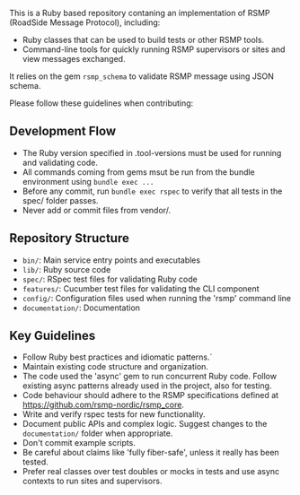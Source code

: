 This is a Ruby based repository contaning an implementation of RSMP (RoadSide Message Protocol), including:

- Ruby classes that can be used to build tests or other RSMP tools.
- Command-line tools for quickly running RSMP supervisors or sites and view messages exchanged.

It relies on the gem `rsmp_schema` to validate RSMP message using JSON schema.


Please follow these guidelines when contributing:

## Development Flow
- The Ruby version specified in .tool-versions must be used for running and validating code.
- All commands coming from gems msut be run from the bundle environment using `bundle exec ...`
- Before any commit, run `bundle exec rspec` to verify that all tests in the spec/ folder passes.
- Never add or commit files from vendor/.

## Repository Structure
- `bin/`: Main service entry points and executables
- `lib/`: Ruby source code
- `spec/`: RSpec test files for validating Ruby code
- `features/`: Cucumber test files for validating the CLI component
- `config/`: Configuration files used when running the 'rsmp' command line
- `documentation/`: Documentation

## Key Guidelines
- Follow Ruby best practices and idiomatic patterns.´
- Maintain existing code structure and organization.
- The code used the 'async' gem to run concurrent Ruby code. Follow existing async patterns already used in the project, also for testing.
- Code behaviour should adhere to the RSMP specifications defined at https://github.com/rsmp-nordic/rsmp_core.
- Write and verify rspec tests for new functionality.
- Document public APIs and complex logic. Suggest changes to the `documentation/` folder when appropriate.
- Don't commit example scripts.
- Be careful about claims like 'fully fiber-safe', unless it really has been tested.
- Prefer real classes over test doubles or mocks in tests and use async contexts to run sites and supervisors.
